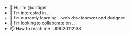- 👋 Hi, I’m @olatiger
- 👀 I’m interested in ...
- 🌱 I’m currently learning ...web development and designer
- 💞️ I’m looking to collaborate on ...
- 📫 How to reach me ...09020112138

<!---
olatiger/olatiger is a ✨ special ✨ repository because its `README.md` (this file) appears on your GitHub profile.
You can click the Preview link to take a look at your changes.
--->
